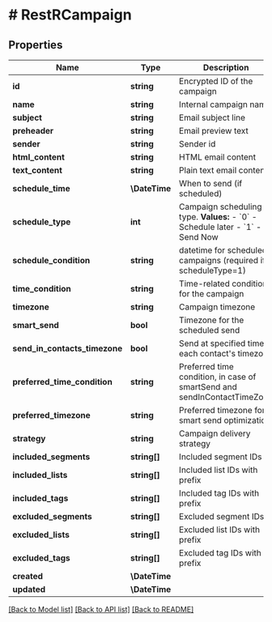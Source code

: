# # RestRCampaign

## Properties

Name | Type | Description | Notes
------------ | ------------- | ------------- | -------------
**id** | **string** | Encrypted ID of the campaign | [optional]
**name** | **string** | Internal campaign name |
**subject** | **string** | Email subject line |
**preheader** | **string** | Email preview text | [optional]
**sender** | **string** | Sender id |
**html_content** | **string** | HTML email content | [optional]
**text_content** | **string** | Plain text email content | [optional]
**schedule_time** | **\DateTime** | When to send (if scheduled) |
**schedule_type** | **int** | Campaign scheduling type.  **Values:** - &#x60;0&#x60; - Schedule later - &#x60;1&#x60; - Send Now | [default to 0]
**schedule_condition** | **string** | datetime for scheduled campaigns (required if scheduleType&#x3D;1) |
**time_condition** | **string** | Time-related condition for the campaign | [optional]
**timezone** | **string** | Campaign timezone | [optional]
**smart_send** | **bool** | Timezone for the scheduled send | [optional]
**send_in_contacts_timezone** | **bool** | Send at specified time in each contact&#39;s timezone | [optional]
**preferred_time_condition** | **string** | Preferred time condition, in case of smartSend and sendInContactTimeZone | [optional]
**preferred_timezone** | **string** | Preferred timezone for smart send optimization | [optional]
**strategy** | **string** | Campaign delivery strategy | [optional]
**included_segments** | **string[]** | Included segment IDs | [optional]
**included_lists** | **string[]** | Included list IDs with prefix |
**included_tags** | **string[]** | Included tag IDs with prefix | [optional]
**excluded_segments** | **string[]** | Excluded segment IDs | [optional]
**excluded_lists** | **string[]** | Excluded list IDs with prefix |
**excluded_tags** | **string[]** | Excluded tag IDs with prefix | [optional]
**created** | **\DateTime** |  | [optional]
**updated** | **\DateTime** |  | [optional]

[[Back to Model list]](../../README.md#models) [[Back to API list]](../../README.md#endpoints) [[Back to README]](../../README.md)
